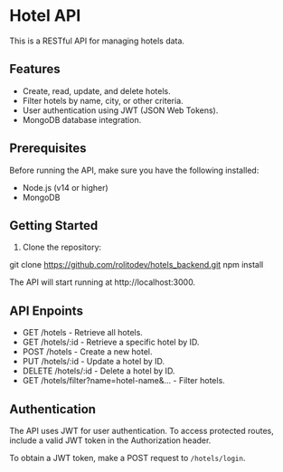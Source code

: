 # Hotel API

This is a RESTful API for managing hotels data.

## Features

- Create, read, update, and delete hotels.
- Filter hotels by name, city, or other criteria.
- User authentication using JWT (JSON Web Tokens).
- MongoDB database integration.

## Prerequisites

Before running the API, make sure you have the following installed:

- Node.js (v14 or higher)
- MongoDB

## Getting Started

1. Clone the repository:

git clone https://github.com/rolitodev/hotels_backend.git
npm install

The API will start running at http://localhost:3000.

## API Enpoints

- GET /hotels - Retrieve all hotels.
- GET /hotels/:id - Retrieve a specific hotel by ID.
- POST /hotels - Create a new hotel.
- PUT /hotels/:id - Update a hotel by ID.
- DELETE /hotels/:id - Delete a hotel by ID.
- GET /hotels/filter?name=hotel-name&... - Filter hotels.

## Authentication
The API uses JWT for user authentication. To access protected routes, include a valid JWT token in the Authorization header.

To obtain a JWT token, make a POST request to `/hotels/login`.